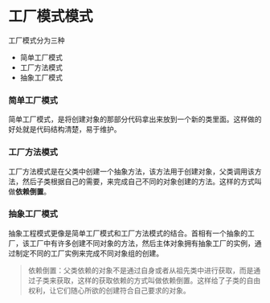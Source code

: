 工厂模式模式
=========
工厂模式分为三种
*   简单工厂模式
*   工厂方法模式
*   抽象工厂模式

### 简单工厂模式
简单工厂模式，是将创建对象的那部分代码拿出来放到一个新的类里面。这样做的好处就是代码结构清楚，易于维护。

### 工厂方法模式
工厂方法模式是在父类中创建一个抽象方法，该方法用于创建对象，父类调用该方法，然后子类根据自己的需要，来完成自己不同的对象创建的方法。这样的方式叫做**依赖倒置**。

### 抽象工厂模式
抽象工程模式更像是简单工厂模式和工厂方法模式的结合。首相有一个抽象的工厂，该工厂中有许多创建不同对象的方法，然后主体对象拥有抽象工厂的实例，通过制定不同的工厂实例来完成不同对象组的创建。

>   依赖倒置：父类依赖的对象不是通过自身或者从祖先类中进行获取，而是通过子类来获取，这样的获取依赖的方式叫做依赖倒置。这样给了子类的自由权利，让它们随心所欲的创建符合自己要求的对象。